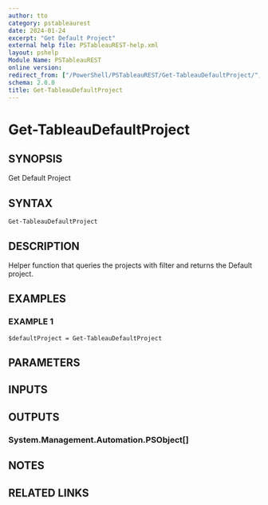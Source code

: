 ```yaml
---
author: tto
category: pstableaurest
date: 2024-01-24
excerpt: "Get Default Project"
external help file: PSTableauREST-help.xml
layout: pshelp
Module Name: PSTableauREST
online version:
redirect_from: ["/PowerShell/PSTableauREST/Get-TableauDefaultProject/", "/PowerShell/PSTableauREST/get-tableaudefaultproject/", "/PowerShell/get-tableaudefaultproject/"]
schema: 2.0.0
title: Get-TableauDefaultProject
---
```


# Get-TableauDefaultProject

## SYNOPSIS
Get Default Project

## SYNTAX

```
Get-TableauDefaultProject
```

## DESCRIPTION
Helper function that queries the projects with filter and returns the Default project.

## EXAMPLES

### EXAMPLE 1
```
$defaultProject = Get-TableauDefaultProject
```

## PARAMETERS

## INPUTS

## OUTPUTS

### System.Management.Automation.PSObject[]
## NOTES

## RELATED LINKS
